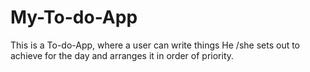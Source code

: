 # My-To-do-App
This is a To-do-App, where a user can write things He /she sets out to achieve for the day and arranges it in order of priority.
